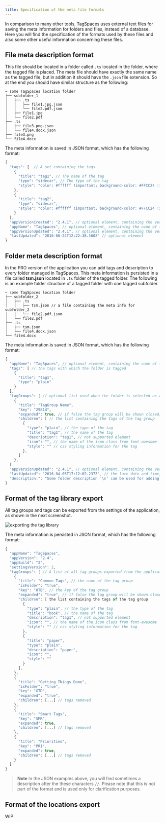 ```yaml
---
title: Specification of the meta file formats
---
```


In comparison to many other tools, TagSpaces uses external text files for saving the meta information for folders and files, instead of a database. Here you will find the specification of the formats used by these files and also some other useful information concerning these files.

## File meta description format

This file should be located in a folder called `.ts` located in the folder, where the tagged file is placed. The meta file should have exactly the same name as the tagged file, but in addition it should have the `.json` file extension. So at the end you should have similar structure as the following:

    ~ some TagSpaces location folder
    ├── subfolder_1
    │   ├── .ts
    │   │   ├── file1.jpg.json
    │   │   └── file2.pdf.json
    │   ├── file1.jpg
    │   └── file2.pdf
    ├── .ts
    │   ├── file3.png.json
    │   └── file4.docx.json
    ├── file3.png
    └── file4.docx

The meta information is saved in JSON format, which has the following format:

```js
{
  "tags": [  // A set containing the tags
    {
      "title": "tag1", // The name of the tag
      "type": "sidecar", // The type of the tag
      "style": "color: #ffffff !important; background-color: #FFCC24 !important;" // CSS used for styling of the tag
    },
    {
      "title": "tag2",
      "type": "sidecar",
      "style": "color: #ffffff !important; background-color: #FFCC24 !important;"
    }
  ],
  "appVersionCreated": "2.4.1", // optional element, containing the version of tha app, created this file
  "appName": "TagSpaces", // optional element, containing the name of the app, created this files
  "appVersionUpdated": "2.4.1", // optional element, containing the version of the app, which last changed the file
  "lastUpdated": "2016-06-24T12:22:38.560Z" // optional element
}
```

## Folder meta description format

In the PRO version of the application you can add tags and description to every folder managed in TagSpaces. This meta information is persisted in a file called **tsm.json** located in `.ts` folder of the tagged folder. The following is an example folder structure of a tagged folder with one tagged subfolder.

    ~ some TagSpaces location folder
    ├── subfolder_2
    │   ├── .ts
    │   │   ├── tsm.json // a file containing the meta info for subfolder_2
    │   │   └── file2.pdf.json
    │   └── file2.pdf
    ├── .ts
    │   ├── tsm.json
    │   └── file4.docx.json
    └── file4.docx

The meta information is saved in JSON format, which has the following format:

```js
{
  "appName": "TagSpaces", // optional element, containing the name of the app, created this files
  "tags": [ // the tags with which the folder is tagged
    {
      "title": "tag1",
      "type": "plain"
    }
  ],
  "tagGroups": [ // optional list used when the folder is selected as a location in TagSpaces, it contains the tag groups specific to the location, which are imported in the tagging area after loading this location
    {
      "title": "TagGroup Name",
      "key": "29814",
      "expanded": true, // if false the tag group will be shown closed, hiding all the contained tags
      "children": [ // the list containing the tags of the tag group
        {
          "type": "plain", // the type of the tag
          "title": "tag1", // the name of the tag
          "description": "tag1", // not supported element
          "icon": "", // the name of the icon class from font-awesome
          "style": "" // css styling information for the tag
        },
      ]
    },
  ]
  "appVersionUpdated": "2.4.1", // optional element, containing the version of tha app, created this file
  "lastUpdated": "2016-04-05T17:12:02.237Z", // the late date and time, when the file was updated
  "description:": "Some folder description '\n' can be used for adding a new line"
}
```

## Format of the tag library export

All tag groups and tags can be exported from the settings of the application, as shown in the next screenshot.

![exporting the tag library](/media/taggroups-export.png)

The meta information is persisted in JSON format, which has the following format:

```js
{
  "appName": "TagSpaces",
  "appVersion": "2.4",
  "appBuild": "2",
  "settingsVersion": 2,
  "tagGroups": [ // A list of all tag groups exported from the application
    {
      "title": "Common Tags", // the name of the tag group
      "isFolder": "true",
      "key": "OTB", // the key of the tag group
      "expanded": "true", // if false the tag group will be shown closed, hiding all the contained tags
      "children": [ the list containing the tags of the tag group
        {
          "type": "plain", // the type of the tag
          "title": "book", // the name of the tag
          "description": "tag1", // not supported element
          "icon": "", // the name of the icon class from font-awesome
          "style": "" // css styling information for the tag
        },
        {
          "title": "paper",
          "type": "plain",
          "description": "paper",
          "icon": "",
          "style": ""
        }
      ],
    },
    {
      "title": "Getting Things Done",
      "isFolder": "true",
      "key": "GTD",
      "expanded": "true",
      "children": [...] // tags removed
    },
    {
      "title": "Smart Tags",
      "key": "SMR",
      "expanded": true,
      "children": [...] // tags removed
    },
    {
      "title": "Priorities",
      "key": "PRI",
      "expanded": true,
      "children": [...] // tags removed
    }
  ]
}
```

> **Note** In the JSON examples above, you will find sometimes a description after the these characters `//`. Please note that this is not part of the format and is used only for clarification purposes.

## Format of the locations export

WIP
